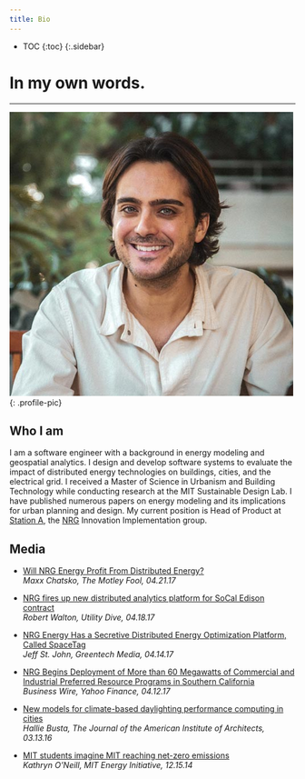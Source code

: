 ```yaml
---
title: Bio
---
```

* TOC
{:toc}
{:.sidebar}

# In my own words.

---

![profile-pic](/img/profile-pic.jpg){: .profile-pic}

## Who I am
I am a software engineer with a background in energy modeling and geospatial analytics. I design and develop software systems to evaluate the impact of distributed energy technologies on buildings, cities, and the electrical grid. I received a Master of Science in Urbanism and Building Technology while conducting research at the MIT Sustainable Design Lab. I have published numerous papers on energy modeling and its implications for urban planning and design. My current position is Head of Product at [Station A](http://www.stationa.com), the [NRG](http://www.nrg.com) Innovation Implementation group.

## Media

* [Will NRG Energy Profit From Distributed Energy?](https://www.fool.com/investing/2017/04/21/will-nrg-energy-profit-from-distributed-energy.aspx)<br/>*Maxx Chatsko, The Motley Fool, 04.21.17*

* [NRG fires up new distributed analytics platform for SoCal Edison contract](http://www.utilitydive.com/news/nrg-fires-up-new-distributed-analytics-platform-for-socal-edison-contract/440651/)<br/>*Robert Walton, Utility Dive, 04.18.17*

* [NRG Energy Has a Secretive Distributed Energy Optimization Platform, Called SpaceTag](https://www.greentechmedia.com/articles/read/NRG-Energy-Has-a-Secretive-Distributed-Energy-Optimization-Platform)<br/>*Jeff St. John, Greentech Media, 04.14.17*

* [NRG Begins Deployment of More than 60 Megawatts of Commercial and Industrial Preferred Resource Programs in Southern California](https://finance.yahoo.com/news/nrg-begins-deployment-more-60-120000191.html)<br/>*Business Wire, Yahoo Finance, 04.12.17*

* [New models for climate-based daylighting performance computing in cities](http://www.architectmagazine.com/technology/this-week-in-tech-the-worlds-tallest-elevator-test-tower_o)<br/>*Hallie Busta, The Journal of the American Institute of Architects, 03.13.16*

* [MIT students imagine MIT reaching net-zero emissions](https://mitei.mit.edu/news/class-envisions-mit-reaching-net-zero-emissions-growth)<br/>*Kathryn O’Neill, MIT Energy Initiative, 12.15.14*
